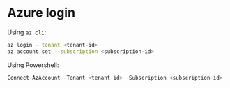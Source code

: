 # Azure login

Using `az cli`:

```bash
az login --tenant <tenant-id>
az account set --subscription <subscription-id>
```

Using Powershell:

```powershell
Connect-AzAccount -Tenant <tenant-id> -Subscription <subscription-id>
```
